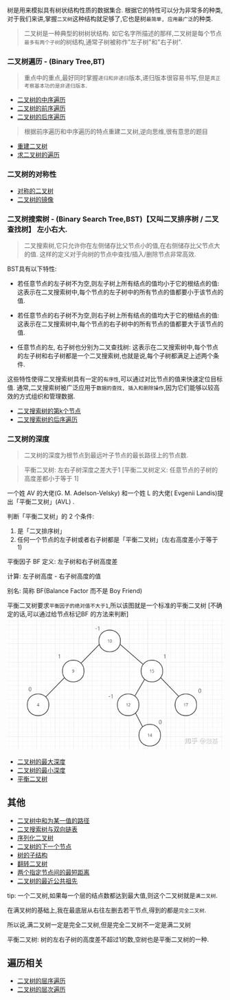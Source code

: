 树是用来模拟具有树状结构性质的数据集合. 根据它的特性可以分为非常多的种类,对于我们来讲,掌握`二叉树`这种结构就足够了,它也是树`最简单, 应用最广泛`的种类. 

> 二叉树是一种典型的树树状结构. 如它名字所描述的那样,二叉树是每个节点`最多有两个子树`的树结构,通常子树被称作"左子树"和"右子树". 

### 二叉树遍历 - (Binary Tree,BT)
> 重点中的重点,最好同时掌握`递归和非递归`版本,递归版本很容易书写,但是`真正考察基本功的是非递归版本`. 

- [二叉树的中序遍历](./二叉树/leetcode+字节-二叉树的中序遍历.md)
- [二叉树的前序遍历](./二叉树/leetcode+字节-二叉树的前序遍历.md)
- [二叉树的后序遍历](./二叉树/leetcode+字节-二叉树的后序遍历.md)


> 根据前序遍历和中序遍历的特点重建二叉树,逆向思维,很有意思的题目
- [重建二叉树](./二叉树/leetcode-重建二叉树.md)
- [求二叉树的遍历](./二叉树/求二叉树的遍历.md)

### 二叉树的对称性

- [对称的二叉树](./二叉树/leetcode+剑指-对称的二叉树.md)
- [二叉树的镜像](./二叉树/二叉树的镜像.md)

### 二叉树搜索树 - (Binary Search Tree,BST)【又叫二叉排序树 / 二叉查找树】 左小右大. 

> 二叉搜索树,它只允许你在左侧储存比父节点小的值,在右侧储存比父节点大的值. 这样的定义对于向树的节点中查找/插入/删除节点非常高效. 

BST具有以下特性: 
- 若任意节点的左子树不为空,则左子树上所有结点的值均小于它的根结点的值: 这表示在二叉搜索树中,每个节点的左子树中的所有节点的值都要小于该节点的值. 

- 若任意节点的右子树不为空,则右子树上所有结点的值均大于它的根结点的值: 这表示在二叉搜索树中,每个节点的右子树中的所有节点的值都要大于该节点的值. 

- 任意节点的左, 右子树也分别为二叉查找树: 这表示在二叉搜索树中,每个节点的左子树和右子树都是一个二叉搜索树,也就是说,每个子树都满足上述两个条件. 

这些特性使得二叉搜索树具有一定的`有序性`,可以通过对比节点的值来快速定位目标值. 通常,二叉搜索树被广泛应用于`数据的查找, 插入和删除操作`,因为它们能够以较高效的方式组织和管理数据. 

- [二叉搜索树的第k个节点](./二叉树/leetcode+tx-二叉搜索树的第k个节点.md)
- [二叉搜索树的后序遍历](./二叉树/二叉搜索树的后序遍历.md)

### 二叉树的深度

> 二叉树的深度为根节点到最远叶子节点的最长路径上的节点数. 

> 平衡二叉树: 左右子树深度之差大于1 [平衡二叉树定义: 任意节点的子树的高度差都小于等于 1]

一个姓 AV 的大佬(G. M. Adelson-Velsky) 和一个姓 L 的大佬( Evgenii Landis)提出「平衡二叉树」(AVL) . 

判断「平衡二叉树」的 2 个条件: 

1. 是「二叉排序树」
2. 任何一个节点的左子树或者右子树都是「平衡二叉树」(左右高度差小于等于 1)


平衡因子 BF
定义: 左子树和右子树高度差

计算: 左子树高度 - 右子树高度的值

别名: 简称 BF(Balance Factor 而不是 Boy Friend)

平衡二叉树要求`平衡因子的绝对值不大于1`,所以该图就是一个标准的平衡二叉树 [不确定的话,可以通过给节点标记BF 的方法来判断]
![Alt text](image.png)

- [二叉树的最大深度](./二叉树/leetcode+tx-二叉树的最大深度.md)
- [二叉树的最小深度](./二叉树/二叉树的最小深度.md)
- [平衡二叉树](./二叉树/平衡二叉树.md)


## 其他

- [二叉树中和为某一值的路径](./二叉树/leetcode+字节二叉树中和为某一值的路径.md)
- [二叉搜索树与双向链表](./二叉树/剑指-二叉搜索树与双向链表.md)
- [序列化二叉树](./二叉树/序列化二叉树.md)
- [二叉树的下一个节点](./二叉树/二叉树的下一个节点.md)
- [树的子结构](./二叉树/树的子结构.md)
- [翻转二叉树](./二叉树/leetcode-翻转二叉树.md)
- [两个指定节点间的最短距离](./二叉树/字节-两个指定节点间的最短距离.md)
- [二叉树的最近公共祖先](./二叉树/leetcode-二叉树的最近公共祖先.md)

tip: 一个二叉树,如果每一个层的结点数都达到最大值,则这个二叉树就是`满二叉树`. 

在满叉树的基础上,我在最底层从右往左删去若干节点,得到的都是`完全二叉树`. 

所以说,满二叉树一定是完全二叉树,但是完全二叉树不一定是满二叉树

平衡二叉树: 树的左右子树的高度差不超过1的数,空树也是平衡二叉树的一种. 

## 遍历相关

- [二叉树的层序遍历](./二叉树/leetcode+字节-二叉树的层序遍历.md)
- [二叉树的层次遍历](./二叉树/leetcode-二叉树的层次遍历.md)
